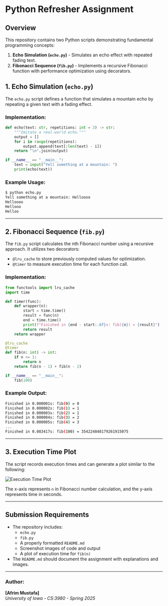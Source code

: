 # Python Refresher Assignment

## Overview

This repository contains two Python scripts demonstrating fundamental programming concepts:

1. **Echo Simulation (`echo.py`)** - Simulates an echo effect with repeated fading text.
2. **Fibonacci Sequence (`fib.py`)** - Implements a recursive Fibonacci function with performance optimization using decorators.

## 1. Echo Simulation (`echo.py`)

The `echo.py` script defines a function that simulates a mountain echo by repeating a given text with a fading effect.

### Implementation:
```python
def echo(text: str, repetitions: int = 3) -> str:
    """Imitate a real-world echo."""
    output = []
    for i in range(repetitions):
        output.append(text[:len(text) - i])
    return "\n".join(output)

if __name__ == "__main__":
    text = input("Yell something at a mountain: ")
    print(echo(text))
```

### Example Usage:
```bash
$ python echo.py
Yell something at a mountain: Helloooo
Helloooo
Hellooo
Helloo
```

---

## 2. Fibonacci Sequence (`fib.py`)

The `fib.py` script calculates the nth Fibonacci number using a recursive approach. It utilizes two decorators:

- `@lru_cache` to store previously computed values for optimization.
- `@timer` to measure execution time for each function call.

### Implementation:
```python
from functools import lru_cache
import time

def timer(func):
    def wrapper(n):
        start = time.time()
        result = func(n)
        end = time.time()
        print(f"Finished in {end - start:.6f}s: fib({n}) = {result}")
        return result
    return wrapper

@lru_cache
@timer
def fib(n: int) -> int:
    if n <= 1:
        return n
    return fib(n - 1) + fib(n - 2)

if __name__ == "__main__":
    fib(100)
```

### Example Output:
```bash
Finished in 0.000001s: fib(0) = 0
Finished in 0.000002s: fib(1) = 1
Finished in 0.000003s: fib(2) = 1
Finished in 0.000004s: fib(3) = 2
Finished in 0.000005s: fib(4) = 3
...
Finished in 0.083417s: fib(100) = 354224848179261915075
```

---

## 3. Execution Time Plot

The script records execution times and can generate a plot similar to the following:

![Execution Time Plot](execution_time_plot.png)

The x-axis represents `n` in Fibonacci number calculation, and the y-axis represents time in seconds.

---

## Submission Requirements

- The repository includes:
  - `echo.py`
  - `fib.py`
  - A properly formatted `README.md`
  - Screenshot images of code and output
  - A plot of execution time for `fib(n)`
- The `README.md` should document the assignment with explanations and images.

---

### Author:
**[Afrim Mustafa]**  
*University of Iowa - CS:3980 - Spring 2025*
